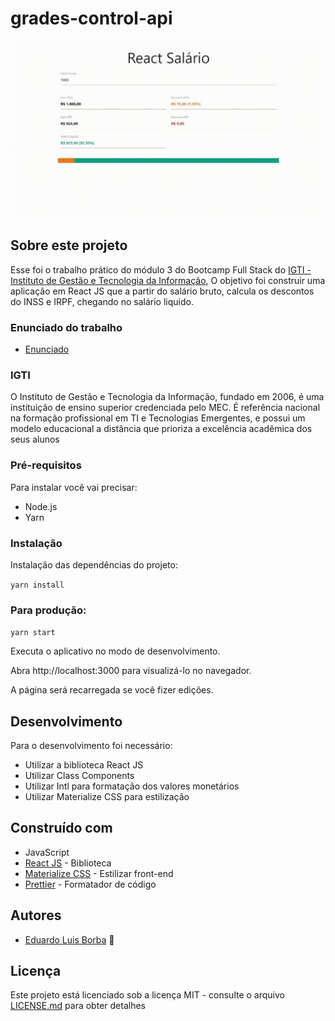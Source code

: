 # grades-control-api

![GIF do projeto](https://github.com/DuhBorba/react-salary/blob/master/demo.gif)

## Sobre este projeto
Esse foi o trabalho prático do módulo 3 do Bootcamp Full Stack do [IGTI - Instituto de Gestão e Tecnologia da Informação](https://www.igti.com.br/), O objetivo foi construir uma aplicação em React JS que a partir do salário bruto, calcula os descontos do INSS e IRPF, chegando no salário liquido. 

### Enunciado do trabalho
* [Enunciado](https://github.com/DuhBorba/react-salary/blob/master/enunciado.pdf)

### IGTI
O Instituto de Gestão e Tecnologia da Informação, fundado em 2006, é uma instituição de ensino superior credenciada pelo MEC. 
É referência nacional na formação profissional em TI e Tecnologias Emergentes, e possui um modelo educacional a distância que prioriza a excelência acadêmica dos seus alunos

### Pré-requisitos

Para instalar você vai precisar:

* Node.js
* Yarn

### Instalação

Instalação das dependências do projeto:

``
yarn install
``

### Para produção:

``
yarn start
``

Executa o aplicativo no modo de desenvolvimento.

Abra http://localhost:3000 para visualizá-lo no navegador.

A página será recarregada se você fizer edições.

## Desenvolvimento

Para o desenvolvimento foi necessário:
* Utilizar a biblioteca React JS
* Utilizar Class Components
* Utilizar Intl para formatação dos valores monetários
* Utilizar Materialize CSS para estilização

## Construído com

* JavaScript
* [React JS](https://reactjs.org/) - Biblioteca
* [Materialize CSS](https://materializecss.com/) - Estilizar front-end
* [Prettier](https://prettier.io/) - Formatador de código

## Autores

* [Eduardo Luis Borba](https://github.com/DuhBorba) :rocket:

## Licença

Este projeto está licenciado sob a licença MIT - consulte o arquivo [LICENSE.md](LICENSE.md) para obter detalhes
